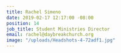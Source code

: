 ```yaml
---
title: Rachel Simeno
date: 2019-02-17 12:17:00 -08:00
position: 14
job_title: Student Ministries Director
email: rachel@daybreakchurch.org
image: "/uploads/Headshots-4-72adf1.jpg"
---
```


